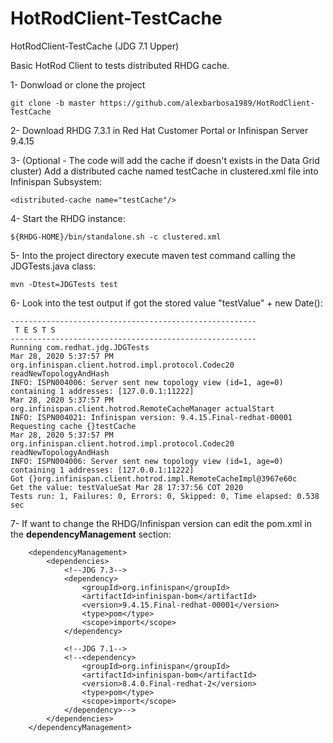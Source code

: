 # HotRodClient-TestCache
HotRodClient-TestCache (JDG 7.1 Upper)

Basic HotRod Client to tests distributed RHDG cache.

1- Donwload or clone the project

~~~
git clone -b master https://github.com/alexbarbosa1989/HotRodClient-TestCache
~~~

2- Download RHDG 7.3.1 in Red Hat Customer Portal or Infinispan Server 9.4.15

3- (Optional - The code will add the cache if doesn't exists in the Data Grid cluster) Add a distributed cache named testCache in clustered.xml file into Infinispan Subsystem:

~~~
<distributed-cache name="testCache"/>
~~~

4- Start the RHDG instance:

~~~
${RHDG-HOME}/bin/standalone.sh -c clustered.xml
~~~

5- Into the project directory execute maven test command calling the JDGTests.java class:

~~~
mvn -Dtest=JDGTests test
~~~

6- Look into the test output if got the stored value "testValue" + new Date():

~~~
-------------------------------------------------------
 T E S T S
-------------------------------------------------------
Running com.redhat.jdg.JDGTests
Mar 28, 2020 5:37:57 PM org.infinispan.client.hotrod.impl.protocol.Codec20 readNewTopologyAndHash
INFO: ISPN004006: Server sent new topology view (id=1, age=0) containing 1 addresses: [127.0.0.1:11222]
Mar 28, 2020 5:37:57 PM org.infinispan.client.hotrod.RemoteCacheManager actualStart
INFO: ISPN004021: Infinispan version: 9.4.15.Final-redhat-00001
Requesting cache {}testCache
Mar 28, 2020 5:37:57 PM org.infinispan.client.hotrod.impl.protocol.Codec20 readNewTopologyAndHash
INFO: ISPN004006: Server sent new topology view (id=1, age=0) containing 1 addresses: [127.0.0.1:11222]
Got {}org.infinispan.client.hotrod.impl.RemoteCacheImpl@3967e60c
Get the value: testValueSat Mar 28 17:37:56 COT 2020
Tests run: 1, Failures: 0, Errors: 0, Skipped: 0, Time elapsed: 0.538 sec
~~~


7- If want to change the RHDG/Infinispan version can edit the pom.xml in the  ****dependencyManagement**** section:

~~~
    <dependencyManagement>
        <dependencies>
            <!--JDG 7.3-->
            <dependency>
                <groupId>org.infinispan</groupId>
                <artifactId>infinispan-bom</artifactId>
                <version>9.4.15.Final-redhat-00001</version>
                <type>pom</type>
                <scope>import</scope>
            </dependency>
            
            <!--JDG 7.1-->
            <!--<dependency>
                <groupId>org.infinispan</groupId>
                <artifactId>infinispan-bom</artifactId>
                <version>8.4.0.Final-redhat-2</version>
                <type>pom</type>
                <scope>import</scope>
            </dependency>-->
        </dependencies>
    </dependencyManagement>
~~~
